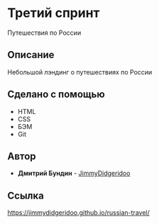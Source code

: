 # Третий спринт
Путешествия по России

## Описание
Небольшой лэндинг о путешествиях по России

## Сделано с помощью

* HTML
* CSS
* БЭМ
* Git

## Автор

* **Дмитрий Бундин** - [JimmyDidgeridoo](https://github.com/JimmyDidgeridoo)

## Ссылка
https://jimmydidgeridoo.github.io/russian-travel/

